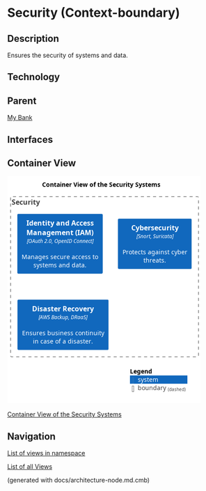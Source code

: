 # Security (Context-boundary)
## Description
Ensures the security of systems and data.

## Technology


## Parent
[My Bank](../../mybank/mybank-plc.md)

## Interfaces

## Container View
![Container View of the Security Systems](../../mybank/security/container-view.png)

[Container View of the Security Systems](../../mybank/security/container-view.md)


## Navigation
[List of views in namespace](./views-in-namespace.md)

[List of all Views](../../views.md)

(generated with docs/architecture-node.md.cmb)
